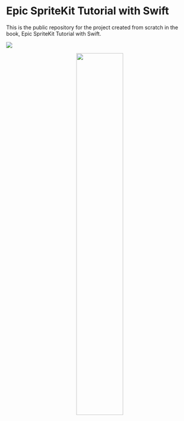 # Epic SpriteKit Tutorial with Swift

This is the public repository for the project created from scratch in the book,
Epic SpriteKit Tutorial with Swift.

<p>
 <a href="https://geo.itunes.apple.com/us/book/epic-spritekit-tutorial-swift/id1080204614?mt=11" target="_blank"><img src="http://linkmaker.itunes.apple.com/images/badges/en-us/badge_ibooks-lrg.svg"/></a
</p>

<p align="center">
  <img src="http://i.imgur.com/ceaoSlG.png" width="50%">
</p>
